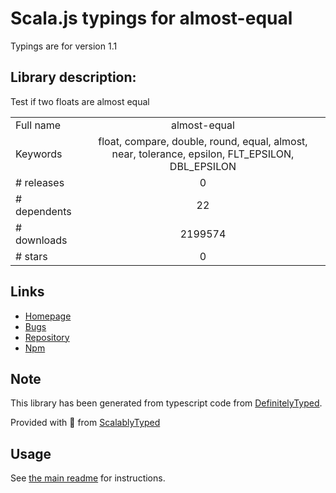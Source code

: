 
# Scala.js typings for almost-equal

Typings are for version 1.1

## Library description:
Test if two floats are almost equal

|                    |                 |
| ------------------ | :-------------: |
| Full name          | almost-equal |
| Keywords           | float, compare, double, round, equal, almost, near, tolerance, epsilon, FLT_EPSILON, DBL_EPSILON |
| # releases         | 0 |
| # dependents       | 22 |
| # downloads        | 2199574 |
| # stars            | 0 |

## Links
- [Homepage](https://github.com/mikolalysenko/almost-equal#readme)
- [Bugs](https://github.com/mikolalysenko/almost-equal/issues)
- [Repository](https://github.com/mikolalysenko/almost-equal)
- [Npm](https://www.npmjs.com/package/almost-equal)
    


## Note
This library has been generated from typescript code from [DefinitelyTyped](https://definitelytyped.org).

Provided with :purple_heart: from [ScalablyTyped](https://github.com/oyvindberg/ScalablyTyped)

## Usage
See [the main readme](../../readme.md) for instructions.


